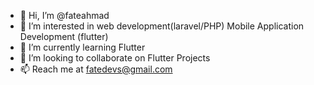 - 👋 Hi, I’m @fateahmad
- 👀 I’m interested in web development(laravel/PHP) Mobile Application Development (flutter)
- 🌱 I’m currently learning Flutter
- 💞️ I’m looking to collaborate on Flutter Projects
- 📫 Reach me at fatedevs@gmail.com

<!---
fateahmad/fateahmad is a ✨ special ✨ repository because its `README.md` (this file) appears on your GitHub profile.
You can click the Preview link to take a look at your changes.
--->
